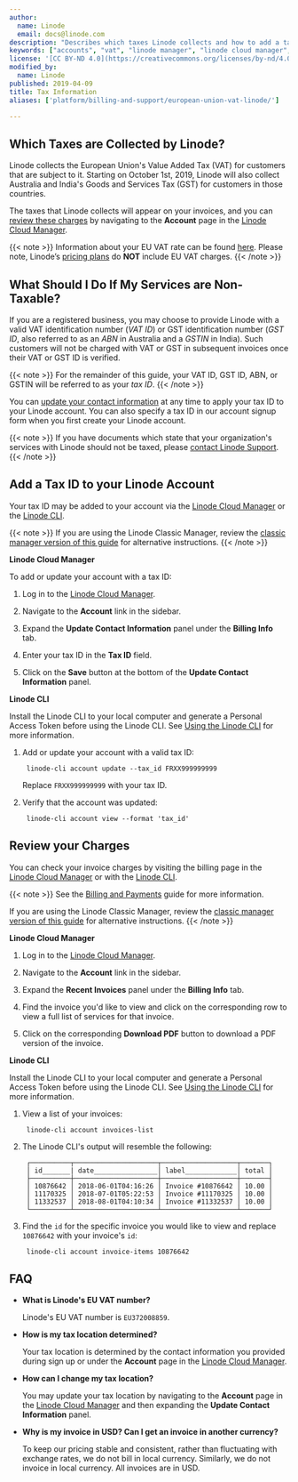 ```yaml
---
author:
  name: Linode
  email: docs@linode.com
description: "Describes which taxes Linode collects and how to add a tax identification number to your account."
keywords: ["accounts", "vat", "linode manager", "linode cloud manager", "manager", "tax", "taxes", "tax information", "usd", "vat id", "eu", "european union", "value added tax", "gst", "goods and services tax", "gst id", "tax id"]
license: '[CC BY-ND 4.0](https://creativecommons.org/licenses/by-nd/4.0)'
modified_by:
  name: Linode
published: 2019-04-09
title: Tax Information
aliases: ['platform/billing-and-support/european-union-vat-linode/']

---
```


##  Which Taxes are Collected by Linode?

Linode collects the European Union's Value Added Tax (VAT) for customers that are subject to it. Starting on October 1st, 2019, Linode will also collect Australia and India's Goods and Services Tax (GST) for customers in those countries.

The taxes that Linode collects will appear on your invoices, and you can [review these charges](#review-your-charges) by navigating to the **Account** page in the [Linode Cloud Manager](https://cloud.linode.com).

{{< note >}}
Information about your EU VAT rate can be found [here](https://ec.europa.eu/taxation_customs/business/vat_en). Please note, Linode’s [pricing plans](/docs/platform/billing-and-support/billing-and-payments/#linode-cloud-hosting-and-backups) do **NOT** include EU VAT charges.
{{< /note >}}

## What Should I Do If My Services are Non-Taxable?

If you are a registered business, you may choose to provide Linode with a valid VAT identification number (*VAT ID*) or GST identification number (*GST ID*, also referred to as an *ABN* in Australia and a *GSTIN* in India). Such customers will not be charged with VAT or GST in subsequent invoices once their VAT or GST ID is verified.

{{< note >}}
For the remainder of this guide, your VAT ID, GST ID, ABN, or GSTIN will be referred to as your *tax ID*.
{{< /note >}}

You can [update your contact information](#add-a-tax-id-to-your-linode-account) at any time to apply your tax ID to your Linode account. You can also specify a tax ID in our account signup form when you first create your Linode account.

{{< note >}}
If you have documents which state that your organization's services with Linode should not be taxed, please [contact Linode Support](/docs/platform/billing-and-support/support/#contacting-linode-support).
{{< /note >}}

## Add a Tax ID to your Linode Account

Your tax ID may be added to your account via the [Linode Cloud Manager](https://cloud.linode.com) or the [Linode CLI](https://github.com/linode/linode-cli).

{{< note >}}
If you are using the Linode Classic Manager, review the [classic manager version of this guide](/docs/platform/billing-and-support/tax-information-classic-manager/#add-a-tax-id-to-your-linode-account) for alternative instructions.
{{< /note >}}

**Linode Cloud Manager**

To add or update your account with a tax ID:

1. Log in to the [Linode Cloud Manager](https://cloud.linode.com).

1. Navigate to the **Account** link in the sidebar.

1. Expand the **Update Contact Information** panel under the **Billing Info** tab.

1. Enter your tax ID in the **Tax ID** field.

1. Click on the **Save** button at the bottom of the **Update Contact Information** panel.

**Linode CLI**

Install the Linode CLI to your local computer and generate a Personal Access Token before using the Linode CLI. See [Using the Linode CLI](/docs/platform/api/using-the-linode-cli/) for more information.

1. Add or update your account with a valid tax ID:

        linode-cli account update --tax_id FRXX999999999

    Replace `FRXX999999999` with your tax ID.

1. Verify that the account was updated:

        linode-cli account view --format 'tax_id'

## Review your Charges

You can check your invoice charges by visiting the billing page in the [Linode Cloud Manager](https://cloud.linode.com) or with the [Linode CLI](https://github.com/linode/linode-cli).

{{< note >}}
See the [Billing and Payments](/docs/platform/billing-and-support/billing-and-payments/) guide for more information.

If you are using the Linode Classic Manager, review the [classic manager version of this guide](/docs/platform/billing-and-support/tax-information-classic-manager/#review-your-charges) for alternative instructions.
{{< /note >}}

**Linode Cloud Manager**

1. Log in to the [Linode Cloud Manager](https://cloud.linode.com).

1. Navigate to the **Account** link in the sidebar.

1. Expand the **Recent Invoices** panel under the **Billing Info** tab.

1. Find the invoice you'd like to view and click on the corresponding row to view a full list of services for that invoice.

1. Click on the corresponding **Download PDF** button to download a PDF version of the invoice.

**Linode CLI**

Install the Linode CLI to your local computer and generate a Personal Access Token before using the Linode CLI. See [Using the Linode CLI](/docs/platform/api/using-the-linode-cli/) for more information.

1. View a list of your invoices:

        linode-cli account invoices-list

1. The Linode CLI's output will resemble the following:

        ┌──────────┬─────────────────────┬───────────────────┬───────┐
        │ id_______| date________________│ label_____________│ total │
        ├──────────┼─────────────────────┼───────────────────┼───────┤
        │ 10876642 │ 2018-06-01T04:16:26 │ Invoice #10876642 │ 10.00 │
        │ 11170325 │ 2018-07-01T05:22:53 │ Invoice #11170325 │ 10.00 │
        │ 11332537 │ 2018-08-01T04:10:34 │ Invoice #11332537 │ 10.00 │
        └──────────┴─────────────────────┴───────────────────┴───────┘

1. Find the `id` for the specific invoice you would like to view and replace `10876642` with your invoice's `id`:

        linode-cli account invoice-items 10876642

## FAQ

-   **What is Linode's EU VAT number?**

    Linode's EU VAT number is `EU372008859`.

-   **How is my tax location determined?**

    Your tax location is determined by the contact information you provided during sign up or under the **Account** page in the [Linode Cloud Manager](https://cloud.linode.com).

-   **How can I change my tax location?**

    You may update your tax location by navigating to the **Account** page in the [Linode Cloud Manager](https://cloud.linode.com) and then expanding the **Update Contact Information** panel.

-   **Why is my invoice in USD? Can I get an invoice in another currency?**

    To keep our pricing stable and consistent, rather than fluctuating with exchange rates, we do not bill in local currency. Similarly, we do not invoice in local currency. All invoices are in USD.
